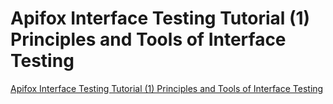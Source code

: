 # Apifox Interface Testing Tutorial (1) Principles and Tools of Interface Testing
[Apifox Interface Testing Tutorial (1) Principles and Tools of Interface Testing](https://aiwithcloud.com/2022/09/15/apifox_interface_testing_tutorial_1_principles_and_tools_of_interface_testing/)